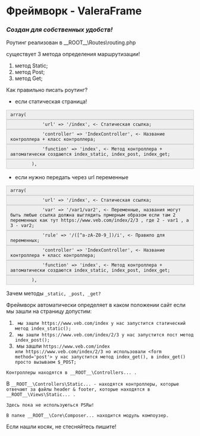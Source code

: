 <h1><strong>Фреймворк - ValeraFrame</strong></h1>

<h3><strong><em>Создан для собственных удобств!</em></strong></h3>

<p>Роутинг реализован в __ROOT__\Routes\routing.php</p>

<p>cуществует 3 метода определения маршрутизации!</p>

<ol>
	<li>метод Static;</li>
	<li>метод Post;</li>
	<li>метод Get;</li>
</ol>

<p>Как правильно писать роутинг?</p>

<ul>
	<li>если статическая страница!</li>
</ul>

<div style="background:#eeeeee;border:1px solid #cccccc;padding:5px 10px;"><code>array(</code></div>

<div style="background:#eeeeee;border:1px solid #cccccc;padding:5px 10px;"><code>&nbsp; &nbsp; &nbsp; &nbsp; &nbsp; &nbsp; &#39;url&#39; =&gt; &#39;/index&#39;, &lt;- Cтатическая ссылка;</code></div>

<div style="background:#eeeeee;border:1px solid #cccccc;padding:5px 10px;"><code>&nbsp; &nbsp; &nbsp; &nbsp; &nbsp; &nbsp; &#39;controller&#39; =&gt; &#39;IndexController&#39;, &lt;- Название контроллера + класс контроллера;</code></div>

<div style="background:#eeeeee;border:1px solid #cccccc;padding:5px 10px;"><code>&nbsp; &nbsp; &nbsp; &nbsp; &nbsp; &nbsp; &#39;function&#39; =&gt; &#39;index&#39;, &lt;- Метод контроллера + автоматически создаются index_static, index_post, index_get;</code></div>

<div style="background:#eeeeee;border:1px solid #cccccc;padding:5px 10px;"><code>&nbsp; &nbsp; &nbsp; &nbsp; ),</code></div>

<ul>
	<li>если нужно передать через url переменные</li>
</ul>

<div style="background:#eeeeee; border:1px solid #cccccc; padding:5px 10px"><code>array(</code></div>

<div style="background:#eeeeee; border:1px solid #cccccc; padding:5px 10px"><code>&nbsp; &nbsp; &nbsp; &nbsp; &nbsp; &nbsp; &#39;url&#39; =&gt; &#39;/index&#39;, &lt;- Cтатическая ссылка;</code></div>

<div style="background:#eeeeee; border:1px solid #cccccc; padding:5px 10px"><code>&nbsp; &nbsp; &nbsp; &nbsp; &nbsp; &nbsp; &#39;var&#39; =&gt; &#39;/var1/var2&#39;, &lt;- Переменные, названия могут быть любые ссылка должна выглядить прмерным образом если там 2 переменных как тут https://www.veb.com/index/2/3 , где 2 - var1 , а 3 - var2;</code></div>

<div style="background:#eeeeee; border:1px solid #cccccc; padding:5px 10px"><code>&nbsp; &nbsp; &nbsp; &nbsp; &nbsp; &nbsp; &#39;rule&#39; =&gt; &#39;/([^a-zA-Z0-9_])/i&#39;, &lt;- Правило для переменных;</code></div>

<div style="background:#eeeeee; border:1px solid #cccccc; padding:5px 10px"><code>&nbsp; &nbsp; &nbsp; &nbsp; &nbsp; &nbsp; &#39;controller&#39; =&gt; &#39;IndexController&#39;, &lt;- Название контроллера + класс контроллера;</code></div>

<div style="background:#eeeeee; border:1px solid #cccccc; padding:5px 10px"><code>&nbsp; &nbsp; &nbsp; &nbsp; &nbsp; &nbsp; &#39;function&#39; =&gt; &#39;index&#39;, &lt;- Метод контроллера + автоматически создаются index_static, index_post, index_get;</code></div>

<div style="background:#eeeeee; border:1px solid #cccccc; padding:5px 10px"><code>&nbsp; &nbsp; &nbsp; &nbsp; ),</code></div>

<p>Зачем методы&nbsp;<code>_static, _post, _get?</code></p>

<p>Фреймворк автоматически определяет в каком положении сайт если мы зашли на страницу допустим:&nbsp;</p>

<ol>
	<li><code>&nbsp;мы зашли https://www.veb.com/index у нас запустится статический метод index_static();</code></li>
	<li><code>&nbsp;мы зашли&nbsp;https://www.veb.com/index/2/3 у нас запустится пост метод index_post();</code></li>
	<li>&nbsp;мы зашли&nbsp;<code>https://www.veb.com/index или&nbsp;https://www.veb.com/index/2/3 но использовали &lt;form method=&#39;post&#39;&gt; у нас запустится метод index_get(), в index_get() просто вызываем $_POST;</code></li>
</ol>

<p><code>Контроллеры находятся в __ROOT__\Controllers... .</code></p>

<p>В&nbsp;<code>__ROOT__\Controllers\Static... - находятся контроллеры, которые отвечают за файлы header &amp; footer, которые находятся в __ROOT__\Views\Static... .</code></p>

<p><code>Здесь пока не используються PSRы!</code></p>

<p><code>В папке __ROOT__\Core\Composer... находится модуль компоузер.</code></p>

<p>Если нашли косяк, не стесняйтесь пишите!</p>
